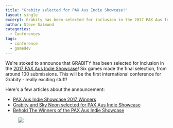 ```yaml
---
title: "Grabity selected for PAX Aus Indie Showcase!"
layout: single
excerpt: Grabity has been selected for inclusion in the 2017 PAX Aus Indie Showcase!
author: Steve Salmond
categories:
  - Conferences
tags:
  - conference
  - gamedev
---
```


We're stoked to announce that GRABITY has been selected for inclusion in the [2017 PAX Aus Indie Showcase](http://aus.paxsite.com/indie)! Six games made the final selection, from around 100 submissions.  This will be the first international conference for Grabity - really exciting stuff!

Here's a few articles about the announcement:

- [PAX Aus Indie Showcase 2017 Winners](https://www.playerattack.com/news/2017/08/17/94077/pax-aus-indie-showcase-2017-winners/)
- [Grabity and Sky Noon selected for PAX Aus Indie Showcase](https://www.gameplanet.co.nz/news/g5993ac0b87f54/Grabity-and-Sky-Noon-selected-for-PAX-Aus-Indie-Showcase/)
- [Behold The Winners of the PAX Aus Indie Showcase](http://gameranx.com/updates/id/118189/article/behold-the-winners-of-the-pax-aus-indie-showcase/)

<figure>
    <a href="http://aus.paxsite.com"><img src="http://hw1.pa-cdn.com/pax/shared-assets/img/logo_pax_aus.svg"></a>
</figure>

